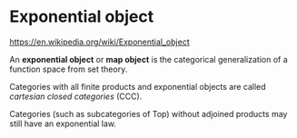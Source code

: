 # Exponential object

https://en.wikipedia.org/wiki/Exponential_object

An **exponential object** or **map object** is the categorical generalization of a function space from set theory.

Categories with all finite products and exponential objects are called *cartesian closed categories* (CCC).

Categories (such as subcategories of Top) without adjoined products may still have an exponential law.
